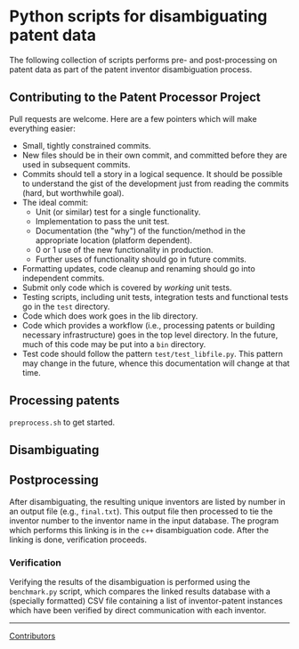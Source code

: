 # Python scripts for disambiguating patent data

The following collection of scripts performs pre- and
post-processing on patent data as part of the patent
inventor disambiguation process.

## Contributing to the Patent Processor Project

Pull requests are welcome. Here are a few pointers which will make everything easier:

* Small, tightly constrained commits.
* New files should be in their own commit, and committed before they are used in subsequent commits.
* Commits should tell a story in a logical sequence. It should be possible to understand the gist
  of the development just from reading the commits (hard, but worthwhile goal).
* The ideal commit:
    * Unit (or similar) test for a single functionality.
    * Implementation to pass the unit test.
    * Documentation (the "why") of the function/method in the appropriate location (platform dependent).
    * 0 or 1 use of the new functionality in production.
    * Further uses of functionality should go in future commits.
* Formatting updates, code cleanup and renaming should go into independent commits.
* Submit only code which is covered by *working* unit tests.
* Testing scripts, including unit tests, integration tests and functional tests go in the `test` directory.
* Code which does work goes in the lib directory.
* Code which provides a workflow (i.e., processing patents or building necessary
  infrastructure) goes in the top level directory. In the future, much of this code may
  be put into a `bin` directory.
* Test code should follow the pattern `test/test_libfile.py`. This pattern may change in
  the future, whence this documentation will change at that time.


## Processing patents

`preprocess.sh` to get started.


## Disambiguating

## Postprocessing

After disambiguating, the resulting unique inventors are listed by number in an output file
(e.g., `final.txt`). This output file then processed to tie the inventor number to the
inventor name in the input database. The program which performs this linking is in the
`c++` disambiguation code. After the linking is done, verification proceeds.

### Verification

Verifying the results of the disambiguation is performed using the `benchmark.py` script,
which compares the linked results database with a (specially formatted) CSV file containing
a list of inventor-patent instances which have been verified by direct communication with
each inventor.

----

[Contributors](https://github.com/doolin/patentprocessor/graphs/contributors)



